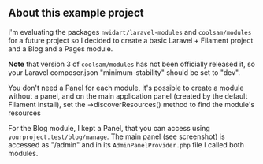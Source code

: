 ## About this example project

I'm evaluating the packages `nwidart/laravel-modules` and `coolsam/modules` for a future project so I decided to create a basic Laravel + Filament project and a Blog and a Pages module. 

**Note** that version 3 of `coolsam/modules` has not been officially released it, so your Laravel composer.json "minimum-stability" should be set to "dev".


You don't need a Panel for each module, it's possible to create a module without a panel, and on the main application panel (created by the default Filament install), set the ->discoverResources() method to find the module's resources 

For the Blog module, I kept a Panel, that you can access using `yourproject.test/blog/manage`. The main panel (see screenshot) is accessed as "/admin" and in its `AdminPanelProvider.php` file I called both modules.

